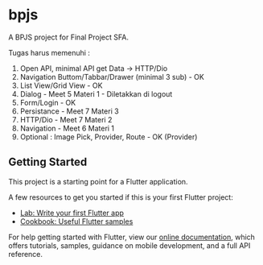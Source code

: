 # bpjs

A BPJS project for Final Project SFA.

Tugas harus memenuhi :
1. Open API, minimal API get Data -> HTTP/Dio
2. Navigation Buttom/Tabbar/Drawer (minimal 3 sub) - OK
3. List View/Grid View - OK
4. Dialog - Meet 5 Materi 1 - Diletakkan di logout
5. Form/Login - OK
6. Persistance - Meet 7 Materi 3
7. HTTP/Dio - Meet 7 Materi 2
8. Navigation - Meet 6 Materi 1
9. Optional : Image Pick, Provider, Route - OK (Provider) 

## Getting Started

This project is a starting point for a Flutter application.

A few resources to get you started if this is your first Flutter project:

- [Lab: Write your first Flutter app](https://flutter.dev/docs/get-started/codelab)
- [Cookbook: Useful Flutter samples](https://flutter.dev/docs/cookbook)

For help getting started with Flutter, view our
[online documentation](https://flutter.dev/docs), which offers tutorials,
samples, guidance on mobile development, and a full API reference.
